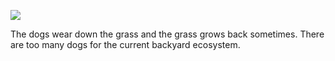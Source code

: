 ![](https://db-feed.s3.amazonaws.com/legacy/dogsgrass-1512330270038.gif)

The dogs wear down the grass and the grass grows back sometimes. There are too many dogs for the current backyard ecosystem.
